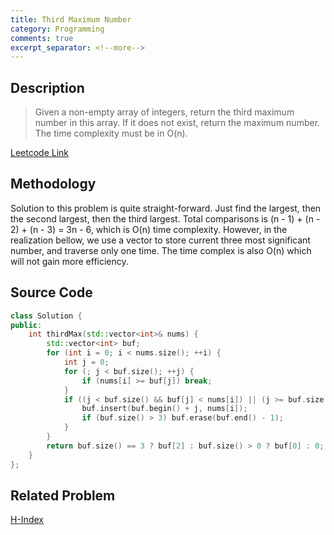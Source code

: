 ```yaml
---
title: Third Maximum Number
category: Programming
comments: true
excerpt_separator: <!--more-->
---
```

## Description
>Given a non-empty array of integers, return the third maximum number in this array. If it does not exist, return the maximum number. The time complexity must be in O(n).
<!--more-->

[Leetcode Link](https://leetcode.com/problems/third-maximum-number/#/description)

## Methodology
Solution to this problem is quite straight-forward. Just find the largest, then the second largest, then the third largest. Total comparisons is (n - 1) + (n - 2) + (n - 3) = 3n - 6, which is O(n) time complexity. However, in the realization bellow, we use a vector to store current three most significant number, and traverse only one time. The time complex is also O(n) which will not gain more efficiency.

## Source Code
```C++
class Solution {
public:
    int thirdMax(std::vector<int>& nums) {
        std::vector<int> buf;
        for (int i = 0; i < nums.size(); ++i) {
            int j = 0;
            for (; j < buf.size(); ++j) {
                if (nums[i] >= buf[j]) break;
            }
            if ((j < buf.size() && buf[j] < nums[i]) || (j >= buf.size() && j < 3)) {
                buf.insert(buf.begin() + j, nums[i]);
                if (buf.size() > 3) buf.erase(buf.end() - 1);
            }
        }
        return buf.size() == 3 ? buf[2] : buf.size() > 0 ? buf[0] : 0;
    }
};
```

## Related Problem
[H-Index](/prog/H-Index)
